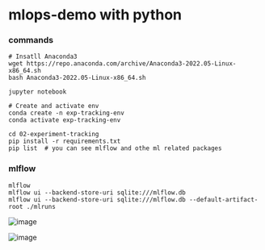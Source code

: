 # mlops-demo with python

### commands
```
# Insatll Anaconda3
wget https://repo.anaconda.com/archive/Anaconda3-2022.05-Linux-x86_64.sh
bash Anaconda3-2022.05-Linux-x86_64.sh

jupyter notebook

# Create and activate env
conda create -n exp-tracking-env
conda activate exp-tracking-env

cd 02-experiment-tracking
pip install -r requirements.txt
pip list  # you can see mlflow and othe ml related packages
```
### mlflow
```
mlflow
mlflow ui --backend-store-uri sqlite:///mlflow.db
mlflow ui --backend-store-uri sqlite:///mlflow.db --default-artifact-root ./mlruns
```

![image](https://github.com/rajpgr8/mlops-demo/assets/23621486/12aebdd5-14d0-4236-933a-868ae315e234)

![image](https://github.com/rajpgr8/mlops-demo/assets/23621486/c14d3a09-0ac1-4160-b2a1-d43d60053d5e)



